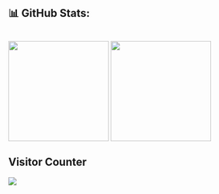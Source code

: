 
## 📊 GitHub Stats:
<br/>
<div>
  <a>
    <img height=200 align="center" src="https://github-readme-stats.vercel.app/api?username=ricotandrio" />
  </a>
  <a>
    <img height=200 align="center" src="https://github-readme-stats.vercel.app/api/top-langs?username=ricotandrio&layout=compact&langs_count=8" />
  </a>
</div>

## Visitor Counter
<img src="https://moe-counter.glitch.me/get/@ricotandrio.github.readme"/>
